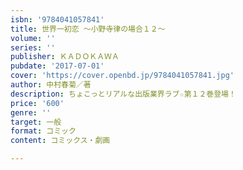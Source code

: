```yaml
---
isbn: '9784041057841'
title: 世界一初恋 ～小野寺律の場合１２～
volume: ''
series: ''
publisher: ＫＡＤＯＫＡＷＡ
pubdate: '2017-07-01'
cover: 'https://cover.openbd.jp/9784041057841.jpg'
author: 中村春菊／著
description: ちょこっとリアルな出版業界ラブ☆第１２巻登場！
price: '600'
genre: ''
target: 一般
format: コミック
content: コミックス・劇画

---
```

